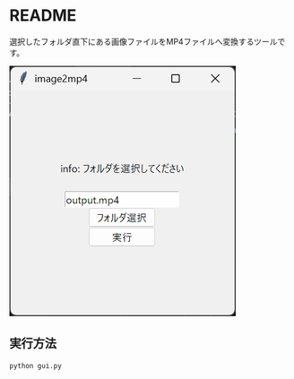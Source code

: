 # README

選択したフォルダ直下にある画像ファイルをMP4ファイルへ変換するツールです。

![](./img/images2mp4_main.png)

## 実行方法

```
python gui.py
```